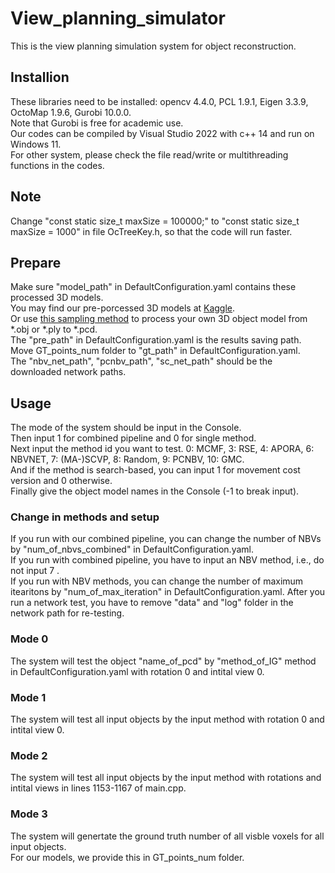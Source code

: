 # View_planning_simulator
This is the view planning simulation system for object reconstruction.  
## Installion
These libraries need to be installed: opencv 4.4.0, PCL 1.9.1, Eigen 3.3.9, OctoMap 1.9.6, Gurobi 10.0.0.  
Note that Gurobi is free for academic use.  
Our codes can be compiled by Visual Studio 2022 with c++ 14 and run on Windows 11.  
For other system, please check the file read/write or multithreading functions in the codes.  
## Note
Change "const static size_t maxSize = 100000;" to "const static size_t maxSize = 1000" in file OcTreeKey.h, so that the code will run faster.  
## Prepare
Make sure "model_path" in DefaultConfiguration.yaml contains these processed 3D models.  
You may find our pre-porcessed 3D models at [Kaggle](https://www.kaggle.com/datasets/sicongpan/ma-scvp-dataset).  
Or use [this sampling method](https://github.com/PointCloudLibrary/pcl/blob/master/tools/mesh_sampling.cpp) to process your own 3D object model from *.obj or *.ply to *.pcd.  
The "pre_path" in DefaultConfiguration.yaml is the results saving path.  
Move GT_points_num folder to "gt_path" in DefaultConfiguration.yaml.  
The "nbv_net_path", "pcnbv_path", "sc_net_path" should be the downloaded network paths.  
## Usage
The mode of the system should be input in the Console.  
Then input 1 for combined pipeline and 0 for single method.  
Next input the method id you want to test. 0: MCMF, 3: RSE, 4: APORA, 6: NBVNET, 7: (MA-)SCVP, 8: Random, 9: PCNBV, 10: GMC.  
And if the method is search-based, you can input 1 for movement cost version and 0 otherwise.  
Finally give the object model names in the Console (-1 to break input).  
### Change in methods and setup
If you run with our combined pipeline, you can change the number of NBVs by "num_of_nbvs_combined" in DefaultConfiguration.yaml.  
If you run with combined pipeline, you have to input an NBV method, i.e., do not input 7 .  
If you run with NBV methods, you can change the number of maximum itearitons by "num_of_max_iteration" in DefaultConfiguration.yaml. 
After you run a network test, you have to remove "data" and "log" folder in the network path for re-testing.   
### Mode 0
The system will test the object "name_of_pcd" by "method_of_IG" method in DefaultConfiguration.yaml with rotation 0 and intital view 0.  
### Mode 1
The system will test all input objects by the input method with rotation 0 and intital view 0.  
### Mode 2
The system will test all input objects by the input method with rotations and intital views in lines 1153-1167 of main.cpp.  
### Mode 3
The system will genertate the ground truth number of all visble voxels for all input objects.  
For our models, we provide this in GT_points_num folder.  


